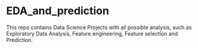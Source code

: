 # EDA_and_prediction

This repo contains Data Science Projects with all possible analysis, such as Exploratory Data Analysis, Feature engineering, Feature selection and Prediction.
